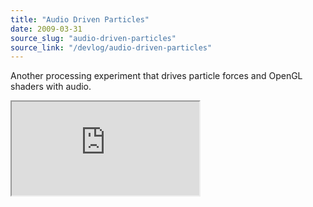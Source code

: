 ```yaml
---
title: "Audio Driven Particles"
date: 2009-03-31
source_slug: "audio-driven-particles"
source_link: "/devlog/audio-driven-particles"
---
```

Another processing experiment that drives particle forces and OpenGL shaders with audio.

<div class="experience-video">
  <iframe
    src="https://player.vimeo.com/video/31532456"
    title="Experiments in Processing - Audio Driven Particles"
    allow="autoplay; fullscreen; picture-in-picture"
    allowfullscreen
    loading="lazy"
  ></iframe>
</div>
